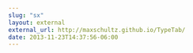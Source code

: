 ```yaml
---
slug: "sx"
layout: external
external_url: http://maxschultz.github.io/TypeTab/
date: 2013-11-23T14:37:56-06:00
---
```

